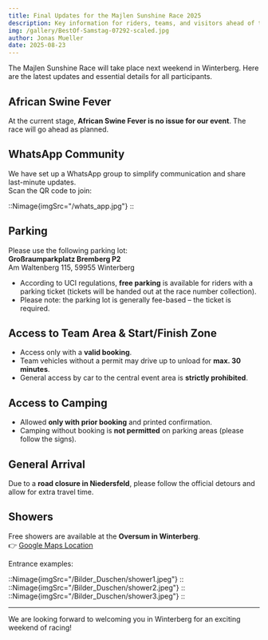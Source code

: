 ```yaml
---
title: Final Updates for the Majlen Sunshine Race 2025
description: Key information for riders, teams, and visitors ahead of the Majlen Sunshine Race in Winterberg.
img: /gallery/BestOf-Samstag-07292-scaled.jpg
author: Jonas Mueller
date: 2025-08-23
---
```


The Majlen Sunshine Race will take place next weekend in Winterberg. Here are the latest updates and essential details for all participants.

## African Swine Fever
At the current stage, **African Swine Fever is no issue for our event**. The race will go ahead as planned.

## WhatsApp Community
We have set up a WhatsApp group to simplify communication and share last-minute updates.  
Scan the QR code to join:  

::Nimage{imgSrc="/whats_app.jpg"}
::


## Parking
Please use the following parking lot:  
**Großraumparkplatz Bremberg P2**  
Am Waltenberg 115, 59955 Winterberg  

- According to UCI regulations, **free parking** is available for riders with a parking ticket (tickets will be handed out at the race number collection).  
- Please note: the parking lot is generally fee-based – the ticket is required.

## Access to Team Area & Start/Finish Zone
- Access only with a **valid booking**.  
- Team vehicles without a permit may drive up to unload for **max. 30 minutes**.  
- General access by car to the central event area is **strictly prohibited**.

## Access to Camping
- Allowed **only with prior booking** and printed confirmation.  
- Camping without booking is **not permitted** on parking areas (please follow the signs).

## General Arrival
Due to a **road closure in Niedersfeld**, please follow the official detours and allow for extra travel time.


## Showers
Free showers are available at the **Oversum in Winterberg**.  
👉 [Google Maps Location](https://maps.app.goo.gl/pakhZ9pKnXpqUsYv7)  

Entrance examples:  

::Nimage{imgSrc="/Bilder_Duschen/shower1.jpeg"}
::  
::Nimage{imgSrc="/Bilder_Duschen/shower2.jpeg"}
::  
::Nimage{imgSrc="/Bilder_Duschen/shower3.jpeg"}
::

---

We are looking forward to welcoming you in Winterberg for an exciting weekend of racing!